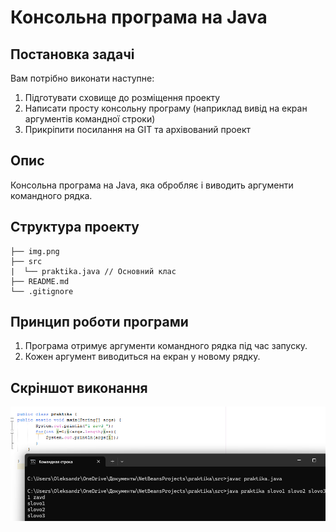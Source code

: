 # Консольна програма на Java

## Постановка задачі
Вам потрібно виконати наступне:
1. Підготувати сховище до розміщення проекту
2. Написати просту консольну програму (наприклад вивід на екран аргументів командної строки)
3. Прикріпити посилання на GIT та архівований проект
   
## Опис
Консольна програма на Java, яка обробляє і виводить аргументи командного рядка.


## Структура проекту
```
├── img.png
├── src
|  └── praktika.java // Основний клас
├── README.md 
└── .gitignore
```
## Принцип роботи програми
1. Програма отримує аргументи командного рядка під час запуску.
2. Кожен аргумент виводиться на екран у новому рядку.

## Скріншот виконання
![](https://github.com/DESTROYchambo/Praktika-OOP/blob/eb3fdba695485a639f52aefa17901f25c31bdd86/img.png)
